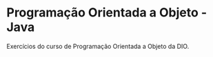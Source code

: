 # Programação Orientada a Objeto - Java

Exercícios do curso de Programação Orientada a Objeto da DIO.
